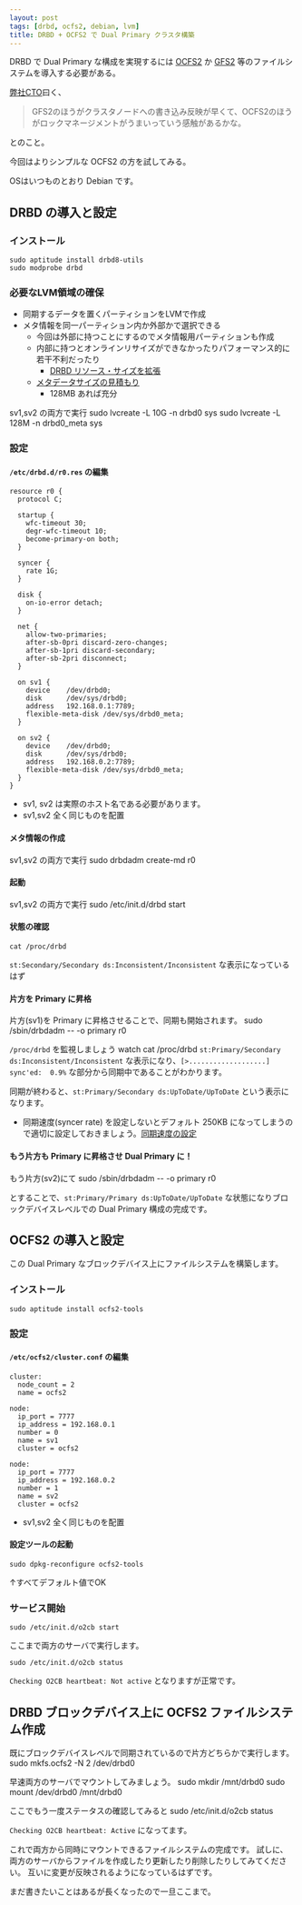```yaml
---
layout: post
tags: [drbd, ocfs2, debian, lvm]
title: DRBD + OCFS2 で Dual Primary クラスタ構築
---
```


DRBD で Dual Primary な構成を実現するには [OCFS2](http://bit.ly/iZ2N4Z) か [GFS2](http://red.ht/k2CYeG) 等のファイルシステムを導入する必要がある。

[弊社](http://fujisan.co.jp/)[CTO](http://twitter.com/akamiya)曰く、
> GFS2のほうがクラスタノードへの書き込み反映が早くて、OCFS2のほうがロックマネージメントがうまいっていう感触があるかな。

とのこと。

今回はよりシンプルな OCFS2 の方を試してみる。

OSはいつものとおり Debian です。

## DRBD の導入と設定

### インストール
    sudo aptitude install drbd8-utils
    sudo modprobe drbd

### 必要なLVM領域の確保
- 同期するデータを置くパーティションをLVMで作成
- メタ情報を同一パーティション内か外部かで選択できる
  - 今回は外部に持つことにするのでメタ情報用パーティションも作成
  - 内部に持つとオンラインリサイズができなかったりパフォーマンス的に若干不利だったり
    - [DRBD リソース・サイズを拡張](http://bit.ly/jMWKe1)
  - [メタデータサイズの見積もり](http://bit.ly/mgVetG)
    - 128MB あれば充分


sv1,sv2 の両方で実行
    sudo lvcreate -L 10G -n drbd0 sys
    sudo lvcreate -L 128M -n drbd0_meta sys

### 設定
#### `/etc/drbd.d/r0.res` の編集
    resource r0 {
      protocol C;
    
      startup {
        wfc-timeout 30;
        degr-wfc-timeout 10;
        become-primary-on both;
      }
    
      syncer {
        rate 1G;
      }
    
      disk {
        on-io-error detach;
      }
    
      net {
        allow-two-primaries;
        after-sb-0pri discard-zero-changes;
        after-sb-1pri discard-secondary;
        after-sb-2pri disconnect;
      }
    
      on sv1 {
        device    /dev/drbd0;
        disk      /dev/sys/drbd0;
        address   192.168.0.1:7789;
        flexible-meta-disk /dev/sys/drbd0_meta;
      }
      
      on sv2 {
        device    /dev/drbd0;
        disk      /dev/sys/drbd0;
        address   192.168.0.2:7789;
        flexible-meta-disk /dev/sys/drbd0_meta;
      } 
    }

- sv1, sv2 は実際のホスト名である必要があります。
- sv1,sv2 全く同じものを配置

#### メタ情報の作成
sv1,sv2 の両方で実行
    sudo drbdadm create-md r0

#### 起動
sv1,sv2 の両方で実行
    sudo /etc/init.d/drbd start

#### 状態の確認
    cat /proc/drbd

`st:Secondary/Secondary ds:Inconsistent/Inconsistent` な表示になっているはず

#### 片方を Primary に昇格
片方(sv1)を Primary に昇格させることで、同期も開始されます。
    sudo /sbin/drbdadm -- -o primary r0

`/proc/drbd` を監視しましょう
    watch cat /proc/drbd
`st:Primary/Secondary ds:Inconsistent/Inconsistent` な表示になり、`[>...................] sync'ed:  0.9%` な部分から同期中であることがわかります。

同期が終わると、`st:Primary/Secondary ds:UpToDate/UpToDate` という表示になります。

- 同期速度(syncer rate) を設定しないとデフォルト 250KB になってしまうので適切に設定しておきましょう。[同期速度の設定](http://bit.ly/kdf1Cq)

#### もう片方も Primary に昇格させ Dual Primary に！
もう片方(sv2)にて
    sudo /sbin/drbdadm -- -o primary r0

とすることで、`st:Primary/Primary ds:UpToDate/UpToDate` な状態になりブロックデバイスレベルでの Dual Primary 構成の完成です。

## OCFS2 の導入と設定
この Dual Primary なブロックデバイス上にファイルシステムを構築します。

### インストール
    sudo aptitude install ocfs2-tools


### 設定

#### `/etc/ocfs2/cluster.conf` の編集
    cluster:
      node_count = 2
      name = ocfs2
    
    node:
      ip_port = 7777
      ip_address = 192.168.0.1
      number = 0
      name = sv1
      cluster = ocfs2
    
    node:
      ip_port = 7777
      ip_address = 192.168.0.2
      number = 1
      name = sv2
      cluster = ocfs2

- sv1,sv2 全く同じものを配置

#### 設定ツールの起動
    sudo dpkg-reconfigure ocfs2-tools

↑すべてデフォルト値でOK

### サービス開始
    sudo /etc/init.d/o2cb start
ここまで両方のサーバで実行します。

    sudo /etc/init.d/o2cb status

`Checking O2CB heartbeat: Not active` となりますが正常です。

## DRBD ブロックデバイス上に OCFS2 ファイルシステム作成
既にブロックデバイスレベルで同期されているので片方どちらかで実行します。
    sudo mkfs.ocfs2 -N 2 /dev/drbd0

早速両方のサーバでマウントしてみましょう。
    sudo mkdir /mnt/drbd0
    sudo mount /dev/drbd0 /mnt/drbd0

ここでもう一度ステータスの確認してみると
    sudo /etc/init.d/o2cb status

`Checking O2CB heartbeat: Active` になってます。

これで両方から同時にマウントできるファイルシステムの完成です。
試しに、両方のサーバからファイルを作成したり更新したり削除したりしてみてください。
互いに変更が反映されるようになっているはずです。

まだ書きたいことはあるが長くなったので一旦ここまで。
